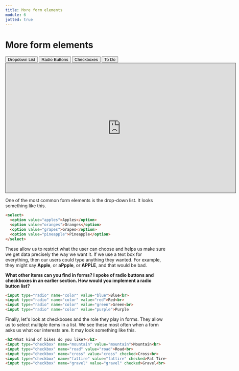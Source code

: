 ```yaml
---
title: More form elements
module: 6
jotted: true
---
```


# More form elements

<div class="tab">
  <button class="tablinks active" onclick="openTab(event, 'Dropdown')">Dropdown List</button>
  <button class="tablinks" onclick="openTab(event, 'Radio')">Radio Buttons</button>
  <button class="tablinks" onclick="openTab(event, 'Checkbox')">Checkboxes</button>
  <button class="tablinks" onclick="openTab(event, 'ToDo')">To Do</button>
    
</div>

<!-- Tab content -->
<div id="Dropdown" class="tabcontent" style="display:block">
<iframe src="https://umontana.hosted.panopto.com/Panopto/Pages/Embed.aspx?id=58df56c3-ec9b-441f-9af3-b11401447c2a&autoplay=false&offerviewer=false&showtitle=false&showbrand=false&captions=false&interactivity=none" height="405" width="720" style="border: 1px solid #464646;" allowfullscreen allow="autoplay" aria-label="Panopto Embedded Video Player"></iframe>
<!-- dropdowns -->

<p>One of the most common form elements is the drop-down list.  It looks something like this.</p>

<div class="tabhtml" markdown="1">

```html
<select>
  <option value="apples">Apples</option>
  <option value="oranges">Oranges</option>
  <option value="grapes">Grapes</option>
  <option value="pineapple">Pineapple</option>
</select>
```

</div>

These allow us to restrict what the user can choose and helps us make sure we get data precisely the way we want it. If we use a text box for everything, then our users could type anything they wanted.  For example, they might say <b>Apple</b>, or <b>aPpple</b>, or <b>APPLE</b>, and that would be bad.
</div>

<div id="Radio" class="tabcontent">

<!-- video -->


<!-- radio -->
<b>What other items can you find in forms?  I spoke of radio buttons and checkboxes in an earlier section.  How would you implement a radio button list?</b>

<div class="tabhtml" markdown="1">

```html
<input type="radio" name="color" value="blue">Blue<br>
<input type="radio" name="color" value="red">Red<br>
<input type="radio" name="color" value="green">Green<br>
<input type="radio" name="color" value="purple">Purple
```

</div>

</div>

<div id="Checkbox" class="tabcontent">

<!-- video -->


<!-- checkboxes -->
<p>Finally, let's look at checkboxes and the role they play in forms.  They allow us to select multiple items in a list.  We see these most often when a form asks us what our interests are.  It may look something like this.</p>

<div class="tabhtml" markdown="1">

```html
<h2>What kind of bikes do you like?</h2>
<input type="checkbox" name="mountain" value="mountain">Mountain<br>
<input type="checkbox" name="road" value="road">Road<br>
<input type="checkbox" name="cross" value="cross" checked>Cross<br>
<input type="checkbox" name="fattire" value="fattire" checked>Fat Tire<br>
<input type="checkbox" name="gravel" value="gravel" checked>Gravel<br>
```

</div>

</div>

